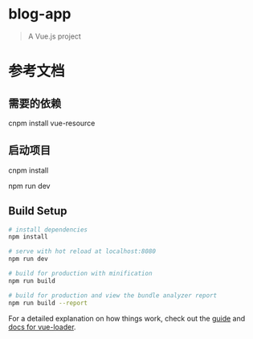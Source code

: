 # blog-app

> A Vue.js project

# 参考文档
## 需要的依赖 

cnpm install vue-resource

## 启动项目
  cnpm install 

  npm run dev




## Build Setup

``` bash
# install dependencies
npm install

# serve with hot reload at localhost:8080
npm run dev

# build for production with minification
npm run build

# build for production and view the bundle analyzer report
npm run build --report
```

For a detailed explanation on how things work, check out the [guide](http://vuejs-templates.github.io/webpack/) and [docs for vue-loader](http://vuejs.github.io/vue-loader).
